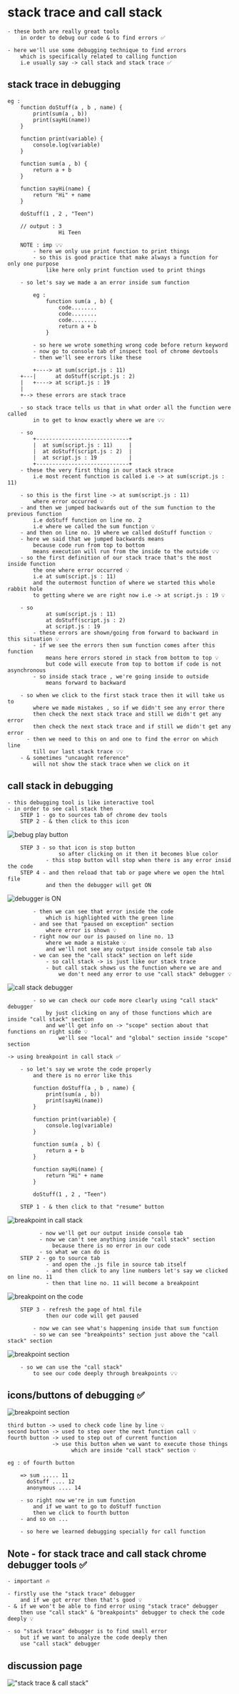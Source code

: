 # stack trace and call stack

    - these both are really great tools
        in order to debug our code & to find errors ✅

    - here we'll use some debugging technique to find errors
        which is specifically related to calling function
        i.e usually say -> call stack and stack trace ✅

## stack trace in debugging

    eg : 
        function doStuff(a , b , name) {
            print(sum(a , b))
            print(sayHi(name))
        }

        function print(variable) {
            console.log(variable)
        }

        function sum(a , b) {
            return a + b
        }

        function sayHi(name) {
            return "Hi" + name
        }

        doStuff(1 , 2 , "Teen")

        // output : 3
                    Hi Teen

        NOTE : imp 💡💡
            - here we only use print function to print things
            - so this is good practice that make always a function for only one purpose
                like here only print function used to print things

        - so let's say we made a an error inside sum function 

            eg : 
                function sum(a , b) {
                    code........
                    code........
                    code........
                    return a + b
                }
            
            - so here we wrote something wrong code before return keyword
            - now go to console tab of inspect tool of chrome devtools
            - then we'll see errors like these 
 
            +----> at sum(script.js : 11)
        +---|      at doStuff(script.js : 2)
        |   +----> at script.js : 19
        |
        +--> these errors are stack trace 

        - so stack trace tells us that in what order all the function were called
            in to get to know exactly where we are 💡💡

        - so 
            +-----------------------------+
            |  at sum(script.js : 11)     |
            |  at doStuff(script.js : 2)  |
            |  at script.js : 19          |
            +-----------------------------+  
        - these the very first thing in our stack strace 
            i.e most recent function is called i.e -> at sum(script.js : 11)

        - so this is the first line -> at sum(script.js : 11)
            where error occurred 💡
        - and then we jumped backwards out of the sum function to the previous function 
            i.e doStuff function on line no. 2
            i.e where we called the sum function 💡
        - and then on line no. 19 where we called doStuff function 💡
        - here we said that we jumped backwards means
            because code run from top to bottom
            means execution will run from the inside to the outside 💡💡
        - so the first definition of our stack trace that's the most inside function 
            the one where error occurred 💡
            i.e at sum(script.js : 11)
            and the outermost function of where we started this whole rabbit hole
            to getting where we are right now i.e -> at script.js : 19 💡

        - so 
                at sum(script.js : 11)
                at doStuff(script.js : 2)
                at script.js : 19
            - these errors are shown/going from forward to backward in this situation 💡
            - if we see the errors then sum function comes after this function 
                means here errors stored in stack from bottom to top 💡
                but code will execute from top to bottom if code is not asynchronous 
            - so inside stack trace , we're going inside to outside
                means forward to backward 

        - so when we click to the first stack trace then it will take us to 
            where we made mistakes , so if we didn't see any error there 
            then check the next stack trace and still we didn't get any error 
            then check the next stack trace and if still we didn't get any error
          - then we need to this on and one to find the error on which line 
            till our last stack trace 💡💡
        - & sometimes "uncaught reference" 
            will not show the stack trace when we click on it

## call stack in debugging

    - this debugging tool is like interactive tool
    - in order to see call stack then 
        STEP 1 - go to sources tab of chrome dev tools
        STEP 2 - & then click to this icon
![bebug play button](../../all-chats-pics-of-lectures/3-notes-pics/1-beginners-js-course-notes-pics/19-stacktrace-and-callstack/lecture-19-0-stacktrace-and-callstack.png "debug play button") 
        
        STEP 3 - so that icon is stop button 
                    so after clicking on it then it becomes blue color
                - this stop button will stop when there is any error insid the code
        STEP 4 - and then reload that tab or page where we open the html file
                and then the debugger will get ON
![debugger is ON](../../all-chats-pics-of-lectures/3-notes-pics/1-beginners-js-course-notes-pics/19-stacktrace-and-callstack/lecture-19-1-stacktrace-and-callstack.png "debugger is ON") 
         
            - then we can see that error inside the code 
                which is highlighted with the green line
            - and see that "paused on exception" section
                where error is shown 💡
            - right now our our is paused on line no. 13 
                where we made a mistake 💡
                and we'll not see any output inside console tab also
            - we can see the "call stack" section on left side
                - so call stack -> is just like our stack trace
                - but call stack shows us the function where we are and 
                    we don't need any error to use "call stack" debugger 💡
![call stack debugger](../../all-chats-pics-of-lectures/3-notes-pics/1-beginners-js-course-notes-pics/19-stacktrace-and-callstack/lecture-19-2-stacktrace-and-callstack.png "call stack debugger") 

            - so we can check our code more clearly using "call stack" debugger
                by just clicking on any of those functions which are inside "call stack" section  
                and we'll get info on -> "scope" section about that functions on right side 💡
                    we'll see "local" and "global" section inside "scope" section

    -> using breakpoint in call stack ✅

        - so let's say we wrote the code properly 
            and there is no error like this 
                
            function doStuff(a , b , name) {
                print(sum(a , b))
                print(sayHi(name))
            }

            function print(variable) {
                console.log(variable)
            }

            function sum(a , b) {
                return a + b
            }

            function sayHi(name) {
                return "Hi" + name
            }

            doStuff(1 , 2 , "Teen")

        STEP 1 - & then click to that "resume" button
![breakpoint in call stack](../../all-chats-pics-of-lectures/3-notes-pics/1-beginners-js-course-notes-pics/19-stacktrace-and-callstack/lecture-19-3-stacktrace-and-callstack.png "breakpoint in call stack") 

              - now we'll get our output inside console tab
              - now we can't see anything inside "call stack" section
                  because there is no error in our code
              - so what we can do is 
        STEP 2 - go to source tab
                - and open the .js file in source tab itself
                - and then click to any line numbers let's say we clicked on line no. 11
                - then that line no. 11 will become a breakpoint
![breakpoint on the code](../../all-chats-pics-of-lectures/3-notes-pics/1-beginners-js-course-notes-pics/19-stacktrace-and-callstack/lecture-19-4-stacktrace-and-callstack.png "breakpoint on the code") 

        STEP 3 - refresh the page of html file
                then our code will get paused

            - now we can see what's happening inside that sum function
            - so we can see "breakpoints" section just above the "call stack" section 
![breakpoint section](../../all-chats-pics-of-lectures/3-notes-pics/1-beginners-js-course-notes-pics/19-stacktrace-and-callstack/lecture-19-5-stacktrace-and-callstack.png "breakpoint section") 

        - so we can use the "call stack" 
            to see our code deeply through breakpoints 💡💡

## icons/buttons of debugging ✅

![breakpoint section](../../all-chats-pics-of-lectures/3-notes-pics/1-beginners-js-course-notes-pics/19-stacktrace-and-callstack/lecture-19-6-stacktrace-and-callstack.png "breakpoint section") 

    third button -> used to check code line by line 💡
    second button -> used to step over the next function call 💡
    fourth button -> used to step out of current function
                  -> use this button when we want to execute those things 
                        which are inside "call stack" section 💡

    eg : of fourth button

        => sum ..... 11
          doStuff .... 12
          anonymous .... 14

        - so right now we're in sum function 
            and if we want to go to doStuff function
            then we click to fourth button
        - and so on ...

        - so here we learned debugging specially for call function

## Note - for stack trace and call stack chrome debugger tools ✅

    - important 🔥

    - firstly use the "stack trace" debugger
        and if we got error then that's good 💡
    - & if we won't be able to find error using "stack trace" debugger 
        then use "call stack" & "breakpoints" debugger to check the code deeply 💡

    - so "stack trace" debugger is to find small error
        but if we want to analyze the code deeply then 
        use "call stack" debugger 

## discussion page 

!["stack trace & call stack"](../../all-chats-pics-of-lectures/1-beginner-JS-course-chats-pics/18-stack-trace-and-call-stack.png "stack trace & call stack")

